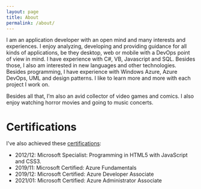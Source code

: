 ```yaml
---
layout: page
title: About
permalink: /about/
---
```


I am an application developer with an open mind and many interests and experiences. I enjoy analyzing, developing and providing guidance for all kinds of applications, be they desktop, web or mobile with a DevOps point of view in mind. I have experience with C#, VB, Javascript and SQL. Besides those, I also am interested in new languages and other technologies. Besides programming, I have experience with Windows Azure, Azure DevOps, UML and design patterns. I like to learn more and more with each project I work on.

Besides all that, I’m also an avid collector of video games and comics.
I also enjoy watching horror movies and going to music concerts.

# Certifications
I've also achieved these [certifications](https://www.youracclaim.com/users/wouter-bauchart/badges):
- 2012/12: Microsoft Specialist: Programming in HTML5 with JavaScript and CSS3.
- 2019/11: Microsoft Certified: Azure Fundamentals
- 2019/12: Microsoft Certified: Azure Developer Associate
- 2021/01: Microsoft Certified: Azure Administrator Associate
